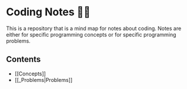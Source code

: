 # Coding Notes 🧙‍♂️

This is a repository that is a mind map for notes about coding. Notes are either for specific programming concepts or for specific programming problems.
## Contents
- [[Concepts]]
- [[_Problems|Problems]]